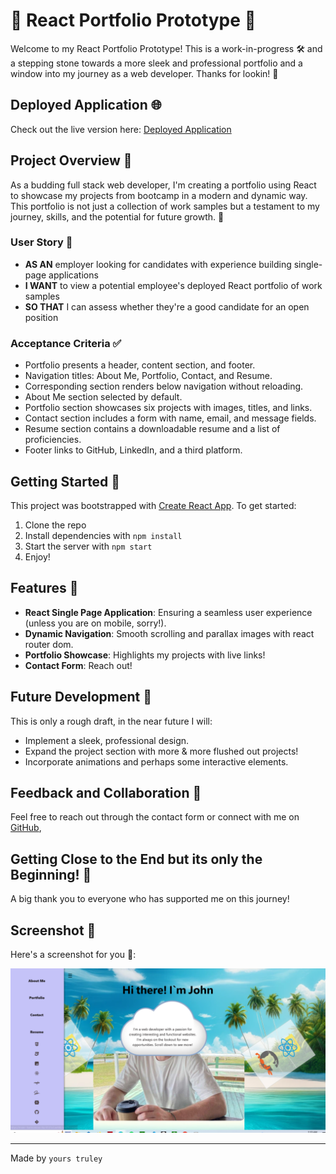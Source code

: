 # 🚀 React Portfolio Prototype 🚀

Welcome to my React Portfolio Prototype! This is a work-in-progress 🛠️ and a stepping stone towards a more sleek and professional portfolio and a window into my journey as a web developer. Thanks for lookin! 🌟

## Deployed Application 🌐

Check out the live version here: [Deployed Application](https://johns-portfolio-prototype.netlify.app/)

## Project Overview 📖

As a budding full stack web developer, I'm creating a portfolio using React to showcase my projects from bootcamp in a modern and dynamic way. This portfolio is not just a collection of work samples but a testament to my journey, skills, and the potential for future growth. 🌱

### User Story 👤

- **AS AN** employer looking for candidates with experience building single-page applications
- **I WANT** to view a potential employee's deployed React portfolio of work samples
- **SO THAT** I can assess whether they're a good candidate for an open position

### Acceptance Criteria ✅

- Portfolio presents a header, content section, and footer.
- Navigation titles: About Me, Portfolio, Contact, and Resume.
- Corresponding section renders below navigation without reloading.
- About Me section selected by default.
- Portfolio section showcases six projects with images, titles, and links.
- Contact section includes a form with name, email, and message fields.
- Resume section contains a downloadable resume and a list of proficiencies.
- Footer links to GitHub, LinkedIn, and a third platform.

## Getting Started 🚀

This project was bootstrapped with [Create React App](https://github.com/facebook/create-react-app). To get started:

1. Clone the repo
2. Install dependencies with `npm install`
3. Start the server with `npm start`
4. Enjoy!

## Features 🌟

- **React Single Page Application**: Ensuring a seamless user experience (unless you are on mobile, sorry!).
- **Dynamic Navigation**: Smooth scrolling and parallax images with react router dom.
- **Portfolio Showcase**: Highlights my projects with live links!
- **Contact Form**: Reach out!

## Future Development 🔮

This is only a rough draft, in the near future I will:

- Implement a sleek, professional design.
- Expand the project section with more & more flushed out projects!
- Incorporate animations and perhaps some interactive elements.

## Feedback and Collaboration 🤝

 Feel free to reach out through the contact form or connect with me on [GitHub](JohnM89),

## Getting Close to the End but its only the Beginning! 🙏

A big thank you to everyone who has supported me on this journey!

## Screenshot 🚀

Here's a screenshot for you 👀:

![Screenshot of my project](./public/images/Captureportfolio.PNG)

---

Made by `yours truley`
